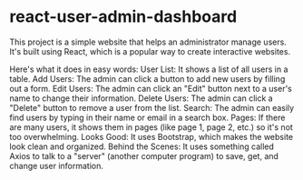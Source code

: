 # react-user-admin-dashboard
This project is a simple website that helps an administrator manage users. It's built using React, which is a popular way to create interactive websites.

Here's what it does in easy words:
User List: It shows a list of all users in a table.
Add Users: The admin can click a button to add new users by filling out a form.
Edit Users: The admin can click an "Edit" button next to a user's name to change their information.
Delete Users: The admin can click a "Delete" button to remove a user from the list.
Search: The admin can easily find users by typing in their name or email in a search box.
Pages: If there are many users, it shows them in pages (like page 1, page 2, etc.) so it's not too overwhelming.
Looks Good: It uses Bootstrap, which makes the website look clean and organized.
Behind the Scenes: It uses something called Axios to talk to a "server" (another computer program) to save, get, and change user information.
